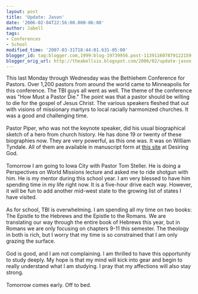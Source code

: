 ```yaml
---
layout: post
title: 'Update: Jason'
date: '2006-02-04T22:56:00.000-06:00'
author: Jabell
tags:
- Conferences
- School
modified_time: '2007-03-31T18:44:01.631-05:00'
blogger_id: tag:blogger.com,1999:blog-19739956.post-113911607879122159
blogger_orig_url: http://theabellsix.blogspot.com/2006/02/update-jason.html
---
```


This last Monday through Wednesday was the Bethlehem Conference for Pastors.  Over 1,200 pastors from around the world came to Minneapolis for this conference.  The TBI guys all went as well.  The theme of the conference was "How Must a Pastor Die."  The point was that a pastor should be willing to die for the gospel of Jesus Christ.  The various speakers fleshed that out with visions of missionary martyrs to local racially harmonized churches.  It was a good and challenging time.<br /><br />Pastor Piper, who was not the keynote speaker, did his usual biographical sketch of a hero from church history.  He has done 19 or twenty of these biographies now.  They are very powerful, as this one was.  It was on William Tyndale.  All of them are available in manuscript form at <a href="http://www.desiringgod.org/library/biographies_index.html">this site</a> at Desiring God.<br /><br />Tomorrow I am going to Iowa City with Pastor Tom Steller.  He is doing a Perspectives on World Missions lecture and asked me to ride shotgun with him.  He is my mentor during this school year.  I am very blessed to have him spending time in my life right now.  It is a five-hour drive each way.  However, it will be fun to add another mid-west state to the growing list of states I have visited.<br /><br />As for school, TBI is overwhelming.  I am spending all my time on two books: The Epistle to the Hebrews and the Epistle to the Romans.  We are translating our way through the entire book of Hebrews this year, but in Romans we are only focusing on chapters 9-11 this semester.  The theology in both is rich, but I worry that my time is so constrained that I am only grazing the surface.<br /><br />God is good, and I am not complaining.  I am thrilled to have this opportunity to study deeply.  My hope is that my mind will kick into gear and begin to really understand what I am studying.  I pray that my affections will also stay strong.<br /><br />Tomorrow comes early.  Off to bed.